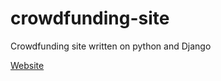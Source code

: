 # crowdfunding-site
Crowdfunding site written on python and Django

[Website](https://rise-up.herokuapp.com/)
